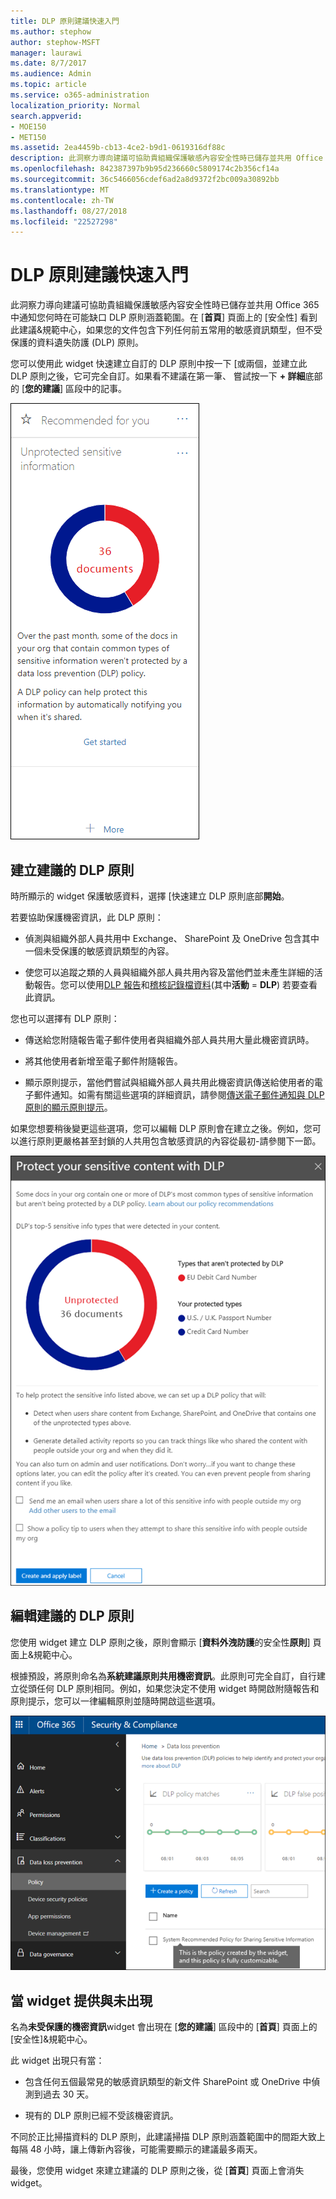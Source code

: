 ```yaml
---
title: DLP 原則建議快速入門
ms.author: stephow
author: stephow-MSFT
manager: laurawi
ms.date: 8/7/2017
ms.audience: Admin
ms.topic: article
ms.service: o365-administration
localization_priority: Normal
search.appverid:
- MOE150
- MET150
ms.assetid: 2ea4459b-cb13-4ce2-b9d1-0619316df88c
description: 此洞察力導向建議可協助貴組織保護敏感內容安全性時已儲存並共用 Office 365 中通知您何時在可能缺口 DLP 原則涵蓋範圍。在 [安全性] 首頁上看到此建議&amp;規範中心，如果您的文件包含下列任何前五常用的敏感資訊類型，但不受保護的 DLP 原則。
ms.openlocfilehash: 842387397b9b95d236660c5809174c2b356cf14a
ms.sourcegitcommit: 36c5466056cdef6ad2a8d9372f2bc009a30892bb
ms.translationtype: MT
ms.contentlocale: zh-TW
ms.lasthandoff: 08/27/2018
ms.locfileid: "22527298"
---
```

# <a name="get-started-with-dlp-policy-recommendations"></a>DLP 原則建議快速入門

此洞察力導向建議可協助貴組織保護敏感內容安全性時已儲存並共用 Office 365 中通知您何時在可能缺口 DLP 原則涵蓋範圍。在 [**首頁**] 頁面上的 [安全性] 看到此建議&amp;規範中心，如果您的文件包含下列任何前五常用的敏感資訊類型，但不受保護的資料遺失防護 (DLP) 原則。 
  
您可以使用此 widget 快速建立自訂的 DLP 原則中按一下 [或兩個，並建立此 DLP 原則之後，它可完全自訂。如果看不建議在第一筆、 嘗試按一下 **+ 詳細**底部的 [**您的建議**] 區段中的記事。 
  
![Widget 名為未受保護敏感資訊](media/91bc04d2-6eff-4294-8b73-b2d56d26ffc4.png)
  
## <a name="create-the-recommended-dlp-policy"></a>建立建議的 DLP 原則

時所顯示的 widget 保護敏感資料，選擇 [快速建立 DLP 原則底部**開始**。 
  
若要協助保護機密資訊，此 DLP 原則：
  
- 偵測與組織外部人員共用中 Exchange、 SharePoint 及 OneDrive 包含其中一個未受保護的敏感資訊類型的內容。
    
- 使您可以追蹤之類的人員與組織外部人員共用內容及當他們並未產生詳細的活動報告。您可以使用[DLP 報告](view-the-dlp-reports.md)和[稽核記錄檔資料](search-the-audit-log-in-security-and-compliance.md)(其中**活動** = **DLP**) 若要查看此資訊。
    
您也可以選擇有 DLP 原則：
  
- 傳送給您附隨報告電子郵件使用者與組織外部人員共用大量此機密資訊時。
    
- 將其他使用者新增至電子郵件附隨報告。
    
- 顯示原則提示，當他們嘗試與組織外部人員共用此機密資訊傳送給使用者的電子郵件通知。如需有關這些選項的詳細資訊，請參閱[傳送電子郵件通知與 DLP 原則的顯示原則提示](use-notifications-and-policy-tips.md)。
    
如果您想要稍後變更這些選項，您可以編輯 DLP 原則會在建立之後。例如，您可以進行原則更嚴格甚至封鎖的人共用包含敏感資訊的內容從最初-請參閱下一節。
  
![Widget 設定名為未受保護敏感資訊](media/b6106cbd-1bed-4582-aaef-b678de470c9b.png)
  
## <a name="edit-the-recommended-dlp-policy"></a>編輯建議的 DLP 原則

您使用 widget 建立 DLP 原則之後，原則會顯示 [**資料外洩防護**的安全性**原則**] 頁面上&amp;規範中心。 
  
根據預設，將原則命名為**系統建議原則共用機密資訊**。此原則可完全自訂，自行建立從頭任何 DLP 原則相同。例如，如果您決定不使用 widget 時開啟附隨報告和原則提示，您可以一律編輯原則並隨時開啟這些選項。
  
![系統建議共用機密資訊的原則](media/2fc49f25-ec25-4433-add4-d60f73888f13.png)
  
## <a name="when-the-widget-does-and-does-not-appear"></a>當 widget 提供與未出現

名為**未受保護的機密資訊**widget 會出現在 [**您的建議**] 區段中的 [**首頁**] 頁面上的 [安全性]&amp;規範中心。 
  
此 widget 出現只有當：
  
- 包含任何五個最常見的敏感資訊類型的新文件 SharePoint 或 OneDrive 中偵測到過去 30 天。
    
- 現有的 DLP 原則已經不受該機密資訊。
    
不同於正比掃描資料的 DLP 原則，此建議掃描 DLP 原則涵蓋範圍中的間距大致上每隔 48 小時，讓上傳新內容後，可能需要顯示的建議最多兩天。
  
最後，您使用 widget 來建立建議的 DLP 原則之後，從 [**首頁**] 頁面上會消失 widget。 
  


